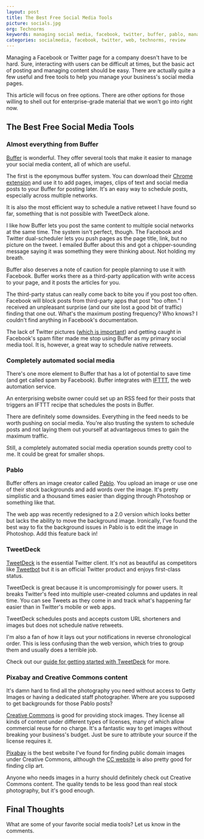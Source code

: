 ```yaml
---
layout: post
title: The Best Free Social Media Tools
picture: socials.jpg
org: Technorms
keywords: managing social media, facebook, twitter, buffer, pablo, manager
categories: socialmedia, facebook, twitter, web, technorms, review
---
```


Managing a Facebook or Twitter page for a company doesn't have to be hard. Sure, interacting with users can be difficult at times, but the basic act of posting and managing content should be easy. There are actually quite a few useful and free tools to help you manage your business's social media pages. 

<!--break-->

This article will focus on free options. There are other options for those willing to shell out for enterprise-grade material that we won't go into right now. 

## The Best Free Social Media Tools

### Almost everything from Buffer

[Buffer](https://buffer.com) is wonderful. They offer several tools that make it easier to manage your social media content, all of which are useful. 

The first is the eponymous buffer system. You can download their [Chrome extension](https://chrome.google.com/webstore/detail/buffer/noojglkidnpfjbincgijbaiedldjfbhh?hl=en) and use it to add pages, images, clips of text and social media posts to your Buffer for posting later. It's an easy way to schedule posts, especially across multiple networks. 

It is also the most efficient way to schedule a native retweet I have found so far, something that is not possible with TweetDeck alone. 

I like how Buffer lets you post the same content to multiple social networks at the same time. The system isn't perfect, though. The Facebook and Twitter dual-scheduler lets you push pages as the page title, link, but no picture on the tweet. I emailed Buffer about this and got a chipper-sounding message saying it was something they were thinking about. Not holding my breath. 

Buffer also deserves a note of caution for people planning to use it with Facebook. Buffer works there as a third-party application with write access to your page, and it posts the articles for you. 

The third-party status can really come back to bite you if you post too often. Facebook will block posts from third-party apps that post "too often." I received an unpleasant surprise (and our site lost a good bit of traffic) finding that one out. What's the maximum posting frequency? Who knows? I couldn't find anything in Facebook's documentation. 

The lack of Twitter pictures ([which is important](https://blog.twitter.com/2015/tweettip-use-photos-to-drive-engagement)) and getting caught in Facebook's spam filter made me stop using Buffer as my primary social media tool. It is, however, a great way to schedule native retweets. 

### Completely automated social media

There's one more element to Buffer that has a lot of potential to save time (and get called spam by Facebook). Buffer integrates with [IFTTT](https://ifttt.com), the web automation service. 

An enterprising website owner could set up an RSS feed for their posts that triggers an IFTTT recipe that schedules the posts in Buffer. 

There are definitely some downsides. Everything in the feed needs to be worth pushing on social media. You're also trusting the system to schedule posts and not laying them out yourself at advantageous times to gain the maximum traffic. 

Still, a completely automated social media operation sounds pretty cool to me. It could be great for smaller shops. 

### Pablo

Buffer offers an image creator called [Pablo](https://buffer.com/pablo). You upload an image or use one of their stock backgrounds and add words over the image. It's pretty simplistic and a thousand times easier than digging through Photoshop or something like that. 

The web app was recently redesigned to a 2.0 version which looks better but lacks the ability to move the background image. Ironically, I've found the best way to fix the background issues in Pablo is to edit the image in Photoshop. Add this feature back in! 

### TweetDeck

[TweetDeck](https://support.twitter.com/articles/20169620?lang=en) is the essential Twitter client. It's not as beautiful as competitors like [Tweetbot](http://tapbots.com/tweetbot/mac/) but it is an official Twitter product and enjoys first-class status. 

TweetDeck is great because it is uncompromisingly for power users. It breaks Twitter's feed into multiple user-created columns and updates in real time. You can see Tweets as they come in and track what's happening far easier than in Twitter's mobile or web apps. 

TweetDeck schedules posts and accepts custom URL shorteners and images but does not schedule native retweets. 

I'm also a fan of how it lays out your notifications in reverse chronological order. This is less confusing than the web version, which tries to group them and usually does a terrible job. 

Check out our [guide for getting started with TweetDeck](http://www.technorms.com/10741/how-to-use-tweetdeck) for more. 

### Pixabay and Creative Commons content

It's damn hard to find all the photography you need without access to Getty Images or having a dedicated staff photographer. Where are you supposed to get backgrounds for those Pablo posts? 

[Creative Commons](https://en.wikipedia.org/wiki/Creative_Commons) is good for providing stock images. They license all kinds of content under different types of licenses, many of which allow commercial reuse for no charge. It's a fantastic way to get images without breaking your business's budget. Just be sure to attribute your source if the license requires it. 

[Pixabay](https://pixabay.com) is the best website I've found for finding public domain images under Creative Commons, although the [CC website](https://creativecommons.org) is also pretty good for finding clip art. 

Anyone who needs images in a hurry should definitely check out Creative Commons content. The quality tends to be less good than real stock photography, but it's good enough. 

## Final Thoughts

What are some of your favorite social media tools? Let us know in the comments. 